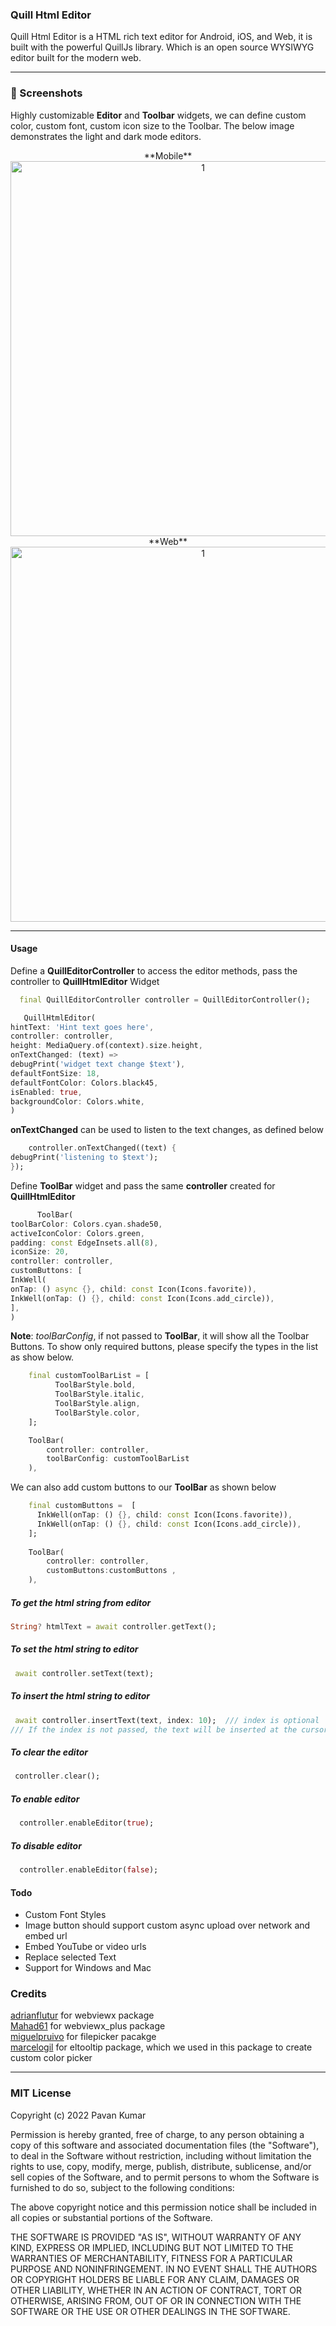 
### Quill Html Editor

Quill Html Editor is a HTML rich text editor for Android, iOS, and Web, it is built with the powerful QuillJs library.  Which is an open source WYSIWYG editor built for the modern web.

------------

### 📸 Screenshots
Highly customizable **Editor** and **Toolbar** widgets, we can define custom color, custom font, custom icon size to the Toolbar. The below image demonstrates the light and dark mode editors.

<p style="text-align: center;" float="center">**Mobile**
<img
  style="display: block;  margin-left: auto;  margin-right: auto;"
  width="600" alt="1" src="https://i.imgur.com/3PrFsZU.png">
  **Web**
   <img  style="display: block;  margin-left: auto;  margin-right: auto;" width="600" alt="1" src="https://i.imgur.com/4FOw7Ap.png">
</p>

------------
#### Usage

Define a **QuillEditorController** to access the editor methods, pass the controller to **QuillHtmlEditor** Widget
```dart
  final QuillEditorController controller = QuillEditorController();
```
```dart
   QuillHtmlEditor(
hintText: 'Hint text goes here',
controller: controller,
height: MediaQuery.of(context).size.height,
onTextChanged: (text) =>
debugPrint('widget text change $text'),
defaultFontSize: 18,
defaultFontColor: Colors.black45,
isEnabled: true,
backgroundColor: Colors.white,
)
```
**onTextChanged** can be used to listen to the text changes, as defined below
```dart
    controller.onTextChanged((text) {
debugPrint('listening to $text');
});
```
Define **ToolBar** widget and pass the same **controller** created for **QuillHtmlEditor**
```dart
      ToolBar(
toolBarColor: Colors.cyan.shade50,
activeIconColor: Colors.green,
padding: const EdgeInsets.all(8),
iconSize: 20,
controller: controller,
customButtons: [
InkWell(
onTap: () async {}, child: const Icon(Icons.favorite)),
InkWell(onTap: () {}, child: const Icon(Icons.add_circle)),
],
)
```
**Note**: *toolBarConfig*, if not passed to **ToolBar**, it will show all the Toolbar Buttons. To show only required buttons, please specify the types in the list as show below.
```dart
    final customToolBarList = [
		  ToolBarStyle.bold,
		  ToolBarStyle.italic,
		  ToolBarStyle.align,
		  ToolBarStyle.color,
    ];

    ToolBar(
        controller: controller,
        toolBarConfig: customToolBarList
    ),
```

We can also add custom buttons to our **ToolBar** as shown below
```dart
    final customButtons =  [
      InkWell(onTap: () {}, child: const Icon(Icons.favorite)),
      InkWell(onTap: () {}, child: const Icon(Icons.add_circle)),
    ];
    
    ToolBar(
        controller: controller,
        customButtons:customButtons ,
    ),
```

##### To get the html string from editor
```dart
String? htmlText = await controller.getText();
```
##### To set the html string to editor
```dart
 await controller.setText(text);
```
##### To insert the html string to editor
```dart
 await controller.insertText(text, index: 10);  /// index is optional
/// If the index is not passed, the text will be inserted at the cursor position
```
##### To clear the editor
```dart
 controller.clear();
```

##### To enable editor
```dart
  controller.enableEditor(true);
```

##### To disable editor
```dart
  controller.enableEditor(false);
```

#### Todo

- Custom Font Styles
- Image button should support custom async upload over network and embed url
- Embed YouTube or video urls
- Replace selected Text
- Support for Windows and Mac

### Credits
[adrianflutur](https://github.com/adrianflutur/webviewx "adrianflutur") for webviewx package<br>
[Mahad61](https://github.com/Mahad61/webviewx_plus "Mahad61") for webviewx_plus package<br>
[miguelpruivo](https://github.com/miguelpruivo/flutter_file_picker "file_picker") for filepicker pacakge<br>
[marcelogil](https://github.com/marcelogil/el_tooltip "marcelogil") for eltooltip package, which we used in this package to create custom color picker<br>

------------

### MIT License

Copyright (c) 2022 Pavan Kumar

Permission is hereby granted, free of charge, to any person obtaining a copy
of this software and associated documentation files (the "Software"), to deal
in the Software without restriction, including without limitation the rights
to use, copy, modify, merge, publish, distribute, sublicense, and/or sell
copies of the Software, and to permit persons to whom the Software is
furnished to do so, subject to the following conditions:

The above copyright notice and this permission notice shall be included in all
copies or substantial portions of the Software.

THE SOFTWARE IS PROVIDED "AS IS", WITHOUT WARRANTY OF ANY KIND, EXPRESS OR
IMPLIED, INCLUDING BUT NOT LIMITED TO THE WARRANTIES OF MERCHANTABILITY,
FITNESS FOR A PARTICULAR PURPOSE AND NONINFRINGEMENT. IN NO EVENT SHALL THE
AUTHORS OR COPYRIGHT HOLDERS BE LIABLE FOR ANY CLAIM, DAMAGES OR OTHER
LIABILITY, WHETHER IN AN ACTION OF CONTRACT, TORT OR OTHERWISE, ARISING FROM,
OUT OF OR IN CONNECTION WITH THE SOFTWARE OR THE USE OR OTHER DEALINGS IN THE
SOFTWARE.

